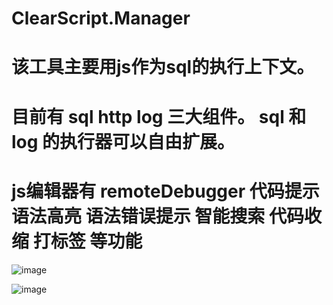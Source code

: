 # ClearScript.Manager

# 该工具主要用js作为sql的执行上下文。
# 目前有 sql http log 三大组件。 sql 和 log 的执行器可以自由扩展。
# js编辑器有 remoteDebugger 代码提示 语法高亮 语法错误提示 智能搜索 代码收缩 打标签 等功能

![image](https://github.com/yuzd/ClearScript.Manager/blob/master/tabris.gif)

![image](https://github.com/yuzd/ClearScript.Manager/blob/master/tabris3.gif)
